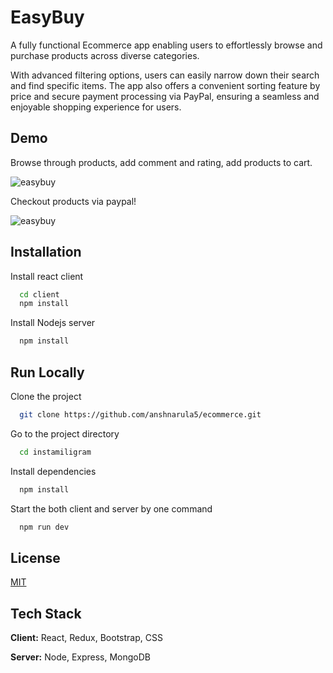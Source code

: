 
# EasyBuy

A fully functional Ecommerce app enabling users to effortlessly browse and purchase products across diverse categories.

With advanced filtering options, users can easily narrow down their search and find specific items. The app also offers a convenient sorting feature by price and secure payment processing via PayPal, ensuring a seamless and enjoyable shopping experience for users.
## Demo

Browse through products, add comment and rating, add products to cart.

![easybuy](https://media.giphy.com/media/v1.Y2lkPTc5MGI3NjExMnhyM2dyNmh3NmFxeXJycW5ob2FnOHd3OXZkdTA0ejd6Ymt5aGI4ZiZlcD12MV9pbnRlcm5hbF9naWZfYnlfaWQmY3Q9Zw/JIzrEBP5zvyYhOQE6P/giphy.gif)

Checkout products via paypal!

![easybuy](https://media.giphy.com/media/v1.Y2lkPTc5MGI3NjExeTh0OGZibmhkN2t0ZDZ2M290ZWs1eXcwejE0aTdmYzdnYXdvY3psMyZlcD12MV9pbnRlcm5hbF9naWZfYnlfaWQmY3Q9Zw/Bi2aoW1rD85D8vsTt6/giphy.gif)

## Installation

Install react client

```bash
  cd client
  npm install 
```

Install Nodejs server

```bash
  npm install 
```
    
## Run Locally

Clone the project

```bash
  git clone https://github.com/anshnarula5/ecommerce.git
```

Go to the project directory

```bash
  cd instamiligram
```

Install dependencies

```bash
  npm install
```

Start the both client and server by one command

```bash
  npm run dev
```


## License

[MIT](https://choosealicense.com/licenses/mit/)


## Tech Stack

**Client:** React, Redux, Bootstrap, CSS

**Server:** Node, Express, MongoDB

